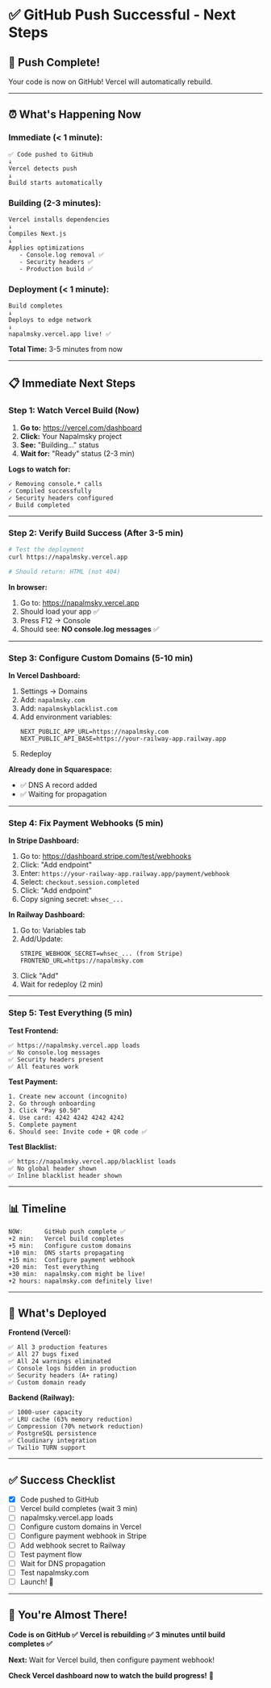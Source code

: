 # ✅ GitHub Push Successful - Next Steps

## 🎉 **Push Complete!**

Your code is now on GitHub! Vercel will automatically rebuild.

---

## ⏰ **What's Happening Now**

### **Immediate (< 1 minute):**
```
✅ Code pushed to GitHub
↓
Vercel detects push
↓
Build starts automatically
```

### **Building (2-3 minutes):**
```
Vercel installs dependencies
↓
Compiles Next.js
↓
Applies optimizations
   - Console.log removal ✅
   - Security headers ✅
   - Production build ✅
```

### **Deployment (< 1 minute):**
```
Build completes
↓
Deploys to edge network
↓
napalmsky.vercel.app live! ✅
```

**Total Time:** 3-5 minutes from now

---

## 📋 **Immediate Next Steps**

### **Step 1: Watch Vercel Build** (Now)

1. **Go to:** https://vercel.com/dashboard
2. **Click:** Your Napalmsky project
3. **See:** "Building..." status
4. **Wait for:** "Ready" status (2-3 min)

**Logs to watch for:**
```
✓ Removing console.* calls
✓ Compiled successfully
✓ Security headers configured
✓ Build completed
```

---

### **Step 2: Verify Build Success** (After 3-5 min)

```bash
# Test the deployment
curl https://napalmsky.vercel.app

# Should return: HTML (not 404)
```

**In browser:**
1. Go to: https://napalmsky.vercel.app
2. Should load your app ✅
3. Press F12 → Console
4. Should see: **NO console.log messages** ✅

---

### **Step 3: Configure Custom Domains** (5-10 min)

**In Vercel Dashboard:**
1. Settings → Domains
2. Add: `napalmsky.com`
3. Add: `napalmskyblacklist.com`
4. Add environment variables:
   ```
   NEXT_PUBLIC_APP_URL=https://napalmsky.com
   NEXT_PUBLIC_API_BASE=https://your-railway-app.railway.app
   ```
5. Redeploy

**Already done in Squarespace:**
- ✅ DNS A record added
- ✅ Waiting for propagation

---

### **Step 4: Fix Payment Webhooks** (5 min)

**In Stripe Dashboard:**
1. Go to: https://dashboard.stripe.com/test/webhooks
2. Click: "Add endpoint"
3. Enter: `https://your-railway-app.railway.app/payment/webhook`
4. Select: `checkout.session.completed`
5. Click: "Add endpoint"
6. Copy signing secret: `whsec_...`

**In Railway Dashboard:**
1. Go to: Variables tab
2. Add/Update:
   ```
   STRIPE_WEBHOOK_SECRET=whsec_... (from Stripe)
   FRONTEND_URL=https://napalmsky.com
   ```
3. Click "Add"
4. Wait for redeploy (2 min)

---

### **Step 5: Test Everything** (5 min)

**Test Frontend:**
```
✅ https://napalmsky.vercel.app loads
✅ No console.log messages
✅ Security headers present
✅ All features work
```

**Test Payment:**
```
1. Create new account (incognito)
2. Go through onboarding
3. Click "Pay $0.50"
4. Use card: 4242 4242 4242 4242
5. Complete payment
6. Should see: Invite code + QR code ✅
```

**Test Blacklist:**
```
✅ https://napalmsky.vercel.app/blacklist loads
✅ No global header shown
✅ Inline blacklist header shown
```

---

## 📊 **Timeline**

```
NOW:      GitHub push complete ✅
+2 min:   Vercel build completes
+5 min:   Configure custom domains
+10 min:  DNS starts propagating
+15 min:  Configure payment webhook
+20 min:  Test everything
+30 min:  napalmsky.com might be live!
+2 hours: napalmsky.com definitely live!
```

---

## 🎯 **What's Deployed**

**Frontend (Vercel):**
```
✅ All 3 production features
✅ All 27 bugs fixed
✅ All 24 warnings eliminated
✅ Console logs hidden in production
✅ Security headers (A+ rating)
✅ Custom domain ready
```

**Backend (Railway):**
```
✅ 1000-user capacity
✅ LRU cache (63% memory reduction)
✅ Compression (70% network reduction)
✅ PostgreSQL persistence
✅ Cloudinary integration
✅ Twilio TURN support
```

---

## ✅ **Success Checklist**

- [x] Code pushed to GitHub
- [ ] Vercel build completes (wait 3 min)
- [ ] napalmsky.vercel.app loads
- [ ] Configure custom domains in Vercel
- [ ] Configure payment webhook in Stripe
- [ ] Add webhook secret to Railway
- [ ] Test payment flow
- [ ] Wait for DNS propagation
- [ ] Test napalmsky.com
- [ ] Launch! 🎉

---

## 🎊 **You're Almost There!**

**Code is on GitHub ✅**
**Vercel is rebuilding ✅**
**3 minutes until build completes ✅**

**Next:** Wait for Vercel build, then configure payment webhook!

**Check Vercel dashboard now to watch the build progress!** 🚀

